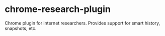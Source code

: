 chrome-research-plugin
======================

Chrome plugin for internet researchers. Provides support for smart history, snapshots, etc.